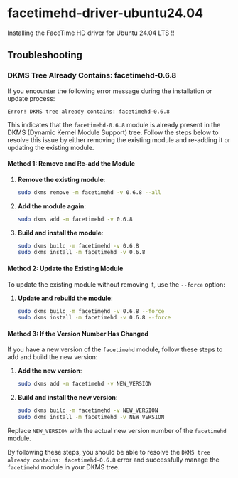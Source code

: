 # facetimehd-driver-ubuntu24.04
Installing the FaceTime HD driver for Ubuntu 24.04 LTS !!

## Troubleshooting

### DKMS Tree Already Contains: facetimehd-0.6.8

If you encounter the following error message during the installation or update process:

```
Error! DKMS tree already contains: facetimehd-0.6.8
```

This indicates that the `facetimehd-0.6.8` module is already present in the DKMS (Dynamic Kernel Module Support) tree. Follow the steps below to resolve this issue by either removing the existing module and re-adding it or updating the existing module.

#### Method 1: Remove and Re-add the Module

1. **Remove the existing module**:
    ```bash
    sudo dkms remove -m facetimehd -v 0.6.8 --all
    ```

2. **Add the module again**:
    ```bash
    sudo dkms add -m facetimehd -v 0.6.8
    ```

3. **Build and install the module**:
    ```bash
    sudo dkms build -m facetimehd -v 0.6.8
    sudo dkms install -m facetimehd -v 0.6.8
    ```

#### Method 2: Update the Existing Module

To update the existing module without removing it, use the `--force` option:

1. **Update and rebuild the module**:
    ```bash
    sudo dkms build -m facetimehd -v 0.6.8 --force
    sudo dkms install -m facetimehd -v 0.6.8 --force
    ```

#### Method 3: If the Version Number Has Changed

If you have a new version of the `facetimehd` module, follow these steps to add and build the new version:

1. **Add the new version**:
    ```bash
    sudo dkms add -m facetimehd -v NEW_VERSION
    ```

2. **Build and install the new version**:
    ```bash
    sudo dkms build -m facetimehd -v NEW_VERSION
    sudo dkms install -m facetimehd -v NEW_VERSION
    ```

Replace `NEW_VERSION` with the actual new version number of the `facetimehd` module.

By following these steps, you should be able to resolve the `DKMS tree already contains: facetimehd-0.6.8` error and successfully manage the `facetimehd` module in your DKMS tree.
